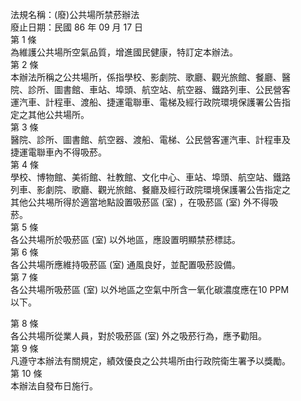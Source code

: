 法規名稱：(廢)公共場所禁菸辦法  
廢止日期：民國 86 年 09 月 17 日  
第 1 條  
為維護公共場所空氣品質，增進國民健康，特訂定本辦法。  
第 2 條  
本辦法所稱之公共場所，係指學校、影劇院、歌廳、觀光旅館、餐廳、醫  
院、診所、圖書館、車站、埠頭、航空站、航空器、鐵路列車、公民營客  
運汽車、計程車、渡船、捷運電聯車、電梯及經行政院環境保護署公告指  
定之其他公共場所。  
第 3 條  
醫院、診所、圖書館、航空器、渡船、電梯、公民營客運汽車、計程車及  
捷運電聯車內不得吸菸。  
第 4 條  
學校、博物館、美術館、社教館、文化中心、車站、埠頭、航空站、鐵路  
列車、影劇院、歌廳、觀光旅館、餐廳及經行政院環境保護署公告指定之  
其他公共埸所得於適當地點設置吸菸區 (室) ，在吸菸區 (室) 外不得吸  
菸。  
第 5 條  
各公共場所於吸菸區 (室) 以外地區，應設置明顯禁菸標誌。  
第 6 條  
各公共場所應維持吸菸區 (室) 通風良好，並配置吸菸設備。  
第 7 條  
各公共場所吸菸區 (室) 以外地區之空氣中所含一氧化碳濃度應在10 PPM  
以下。  


第 8 條  
各公共場所從業人員，對於吸菸區 (室) 外之吸菸行為，應予勸阻。  
第 9 條  
凡遵守本辦法有關規定，績效優良之公共場所由行政院衛生署予以獎勵。  
第 10 條  
本辦法自發布日施行。  


